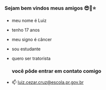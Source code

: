 ### Sejam bem vindos meus amigos 😎💯⭐
- meu nome é Luiz
- tenho 17 anos
- meu signo é câncer
- sou estudante 
- quero ser tratorista

  ### você pôde entrar em contato comigo

- 📫 luiz.cezar.cruz@escola.pr.gov.br
